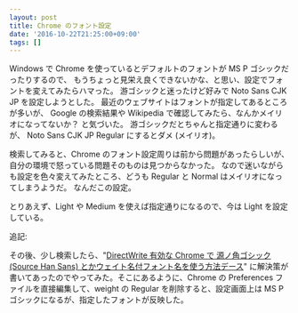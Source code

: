 ```yaml
---
layout: post
title: Chrome のフォント設定
date: '2016-10-22T21:25:00+09:00'
tags: []
---
```

Windows で Chrome を使っているとデフォルトのフォントが MS P ゴシックだったりするので、
もうちょっと見栄え良くできないかな、と思い、設定でフォントを変えてみたらハマった。
游ゴシックと迷ったけど好みで Noto Sans CJK JP を設定しようとした。
最近のウェブサイトはフォントが指定してあるところが多いが、
Google の検索結果や Wikipedia で確認してみたら、なんかメイリオになってないか？ と気づいた。
游ゴシックだとちゃんと指定通りに変わるが、 Noto Sans CJK JP Regular にするとダメ (メイリオ)。

検索してみると、Chrome のフォント設定周りは前から問題があったらしいが、
自分の環境で怒っている問題そのものは見つからなかった。
なので迷いながらも設定を色々変えてみたところ、どうも Regular と Normal はメイリオになってしまうようだ。
なんだこの設定。

とりあえず、Light や Medium を使えば指定通りになるので、今は Light を設定している。

追記:

その後、少し検索したら、"[DirectWrite 有効な Chrome で 源ノ角ゴシック (Source Han Sans) とかウェイト名付フォント名を使う方法デース](http://d.hatena.ne.jp/palm84/20141019/1413674301)" に解決策が書いてあったのでやってみた。そこにあるように、Chrome の Preferences ファイルを直接編集して、weight の Regular を削除すると、設定画面上は MS P ゴシックになるが、指定したフォントが反映した。
